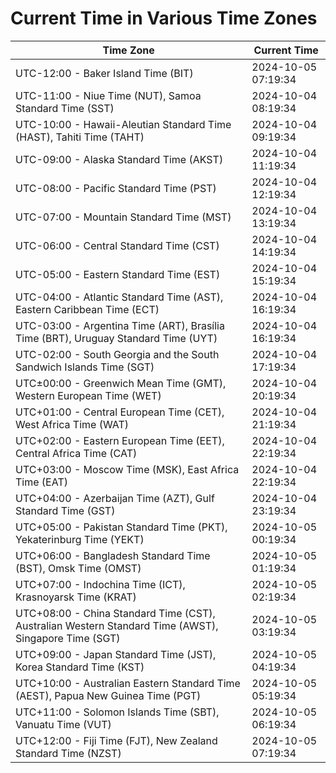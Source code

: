 # Current Time in Various Time Zones

| Time Zone | Current Time |
|-----------|--------------|
| UTC-12:00 - Baker Island Time (BIT) | 2024-10-05 07:19:34 |
| UTC-11:00 - Niue Time (NUT), Samoa Standard Time (SST) | 2024-10-04 08:19:34 |
| UTC-10:00 - Hawaii-Aleutian Standard Time (HAST), Tahiti Time (TAHT) | 2024-10-04 09:19:34 |
| UTC-09:00 - Alaska Standard Time (AKST) | 2024-10-04 11:19:34 |
| UTC-08:00 - Pacific Standard Time (PST) | 2024-10-04 12:19:34 |
| UTC-07:00 - Mountain Standard Time (MST) | 2024-10-04 13:19:34 |
| UTC-06:00 - Central Standard Time (CST) | 2024-10-04 14:19:34 |
| UTC-05:00 - Eastern Standard Time (EST) | 2024-10-04 15:19:34 |
| UTC-04:00 - Atlantic Standard Time (AST), Eastern Caribbean Time (ECT) | 2024-10-04 16:19:34 |
| UTC-03:00 - Argentina Time (ART), Brasília Time (BRT), Uruguay Standard Time (UYT) | 2024-10-04 16:19:34 |
| UTC-02:00 - South Georgia and the South Sandwich Islands Time (SGT) | 2024-10-04 17:19:34 |
| UTC±00:00 - Greenwich Mean Time (GMT), Western European Time (WET) | 2024-10-04 20:19:34 |
| UTC+01:00 - Central European Time (CET), West Africa Time (WAT) | 2024-10-04 21:19:34 |
| UTC+02:00 - Eastern European Time (EET), Central Africa Time (CAT) | 2024-10-04 22:19:34 |
| UTC+03:00 - Moscow Time (MSK), East Africa Time (EAT) | 2024-10-04 22:19:34 |
| UTC+04:00 - Azerbaijan Time (AZT), Gulf Standard Time (GST) | 2024-10-04 23:19:34 |
| UTC+05:00 - Pakistan Standard Time (PKT), Yekaterinburg Time (YEKT) | 2024-10-05 00:19:34 |
| UTC+06:00 - Bangladesh Standard Time (BST), Omsk Time (OMST) | 2024-10-05 01:19:34 |
| UTC+07:00 - Indochina Time (ICT), Krasnoyarsk Time (KRAT) | 2024-10-05 02:19:34 |
| UTC+08:00 - China Standard Time (CST), Australian Western Standard Time (AWST), Singapore Time (SGT) | 2024-10-05 03:19:34 |
| UTC+09:00 - Japan Standard Time (JST), Korea Standard Time (KST) | 2024-10-05 04:19:34 |
| UTC+10:00 - Australian Eastern Standard Time (AEST), Papua New Guinea Time (PGT) | 2024-10-05 05:19:34 |
| UTC+11:00 - Solomon Islands Time (SBT), Vanuatu Time (VUT) | 2024-10-05 06:19:34 |
| UTC+12:00 - Fiji Time (FJT), New Zealand Standard Time (NZST) | 2024-10-05 07:19:34 |
